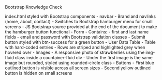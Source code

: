 Bootstrap Knowledge Check

index.html styled with Bootstrap components
    - navbar
        - Brand and navlinks (home, about, contact)
        - Switches to Bootstrap hamburger menu for small screens
        - JS Bootstrap source provided at the end of the document to make the hamburger button functional
    - Form
        - Contains: 
            - first and last name fields
            - email and password with Bootstrap validation classes
            - Submit button styled with btn-success for a green button
    - User Data Table
        - Table with hard-coded entries
        - Rows are striped and highlighted grey when hovered over
    - Images
        - A responsive photo of strawberries using the img-fluid class inside a countainer-fluid div
        - Under the first image is the same image but rounded, styled using rounded-circle class
    - Buttons
        - First blue outlined button is visible across all screen sizes
        - Second yellow outlined button is hidden on small screens